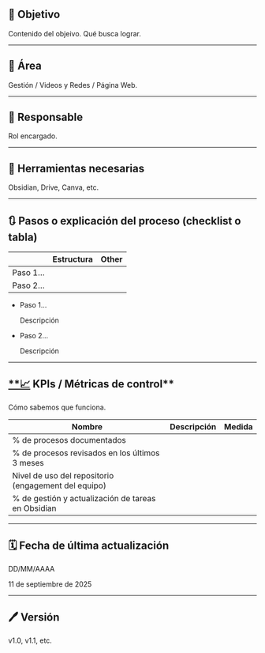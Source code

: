 ## 🎯 Objetivo

Contenido del objeivo. Qué busca lograr.

---

## **📍** Área

Gestión / Videos y Redes / Página Web.

---

## 👤 **Responsable**

Rol encargado.

---

## 🔧 **Herramientas necesarias**

Obsidian, Drive, Canva, etc.

---

## 🔃 **Pasos o explicación del proceso (checklist o tabla)**

|  | Estructura | Other |
| --- | --- | --- |
| Paso 1… |  |  |
| Paso 2… |  |  |
- Paso 1…
    
    Descripción
    
- Paso 2…
    
    Descripción
    

---

## [**📈](https://emojiterra.com/es/grafico-tendencia-ascendente/) KPIs / Métricas de control**

Cómo sabemos que funciona. 

| Nombre                                               | Descripción | Medida |
| ---------------------------------------------------- | ----------- | ------ |
| % de procesos documentados                           |             |        |
| % de procesos revisados en los últimos 3 meses       |             |        |
| Nivel de uso del repositorio (engagement del equipo) |             |        |
| % de gestión y actualización de tareas en Obsidian   |             |        |

---

## 🗓️ **Fecha de última actualización**

DD/MM/AAAA

11 de septiembre de 2025 

---

## 🖊️ **Versión**

v1.0, v1.1, etc.